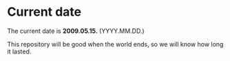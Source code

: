 # Current date

The current date is **2009.05.15.** (YYYY.MM.DD.)

This repository will be good when the world ends, so we will know how long it lasted.